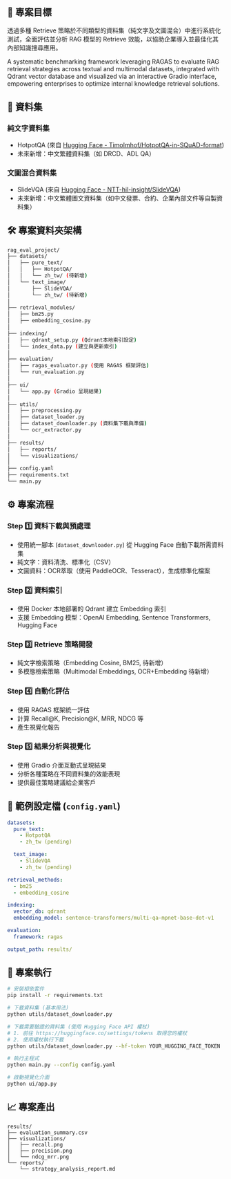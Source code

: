 ## 📌 專案目標

透過多種 Retrieve 策略於不同類型的資料集（純文字及文圖混合）中進行系統化測試，全面評估並分析 RAG 模型的 Retrieve 效能，以協助企業導入並最佳化其內部知識搜尋應用。

A systematic benchmarking framework leveraging RAGAS to evaluate RAG retrieval strategies across textual and multimodal datasets, integrated with Qdrant vector database and visualized via an interactive Gradio interface, empowering enterprises to optimize internal knowledge retrieval solutions.

## 📂 資料集

### 純文字資料集
- HotpotQA (來自 [Hugging Face - TimoImhof/HotpotQA-in-SQuAD-format](https://huggingface.co/datasets/TimoImhof/HotpotQA-in-SQuAD-format))
- 未來新增：中文繁體資料集（如 DRCD、ADL QA）

### 文圖混合資料集
- SlideVQA (來自 [Hugging Face - NTT-hil-insight/SlideVQA](https://huggingface.co/datasets/NTT-hil-insight/SlideVQA))
- 未來新增：中文繁體圖文資料集（如中文發票、合約、企業內部文件等自製資料集）

## 🛠 專案資料夾架構

```bash
rag_eval_project/
├── datasets/
│   ├── pure_text/
│   │   ├── HotpotQA/
│   │   └── zh_tw/ (待新增)
│   └── text_image/
│       ├── SlideVQA/
│       └── zh_tw/ (待新增)
│
├── retrieval_modules/
│   ├── bm25.py
│   ├── embedding_cosine.py
│
├── indexing/
│   ├── qdrant_setup.py (Qdrant本地索引設定)
│   └── index_data.py (建立與更新索引)
│
├── evaluation/
│   ├── ragas_evaluator.py (使用 RAGAS 框架評估)
│   └── run_evaluation.py
│
├── ui/
│   └── app.py (Gradio 呈現結果)
│
├── utils/
│   ├── preprocessing.py
│   ├── dataset_loader.py
│   ├── dataset_downloader.py (資料集下載與準備)
│   └── ocr_extractor.py
│
├── results/
│   ├── reports/
│   └── visualizations/
│
├── config.yaml
├── requirements.txt
└── main.py
```

## ⚙️ 專案流程

### Step 1️⃣ 資料下載與預處理
- 使用統一腳本 (`dataset_downloader.py`) 從 Hugging Face 自動下載所需資料集
- 純文字：資料清洗、標準化（CSV）
- 文圖資料：OCR萃取（使用 PaddleOCR、Tesseract），生成標準化檔案

### Step 2️⃣ 資料索引
- 使用 Docker 本地部署的 Qdrant 建立 Embedding 索引
- 支援 Embedding 模型：OpenAI Embedding, Sentence Transformers, Hugging Face

### Step 3️⃣ Retrieve 策略開發
- 純文字檢索策略（Embedding Cosine, BM25, 待新增）
- 多模態檢索策略（Multimodal Embeddings, OCR+Embedding 待新增）

### Step 4️⃣ 自動化評估
- 使用 RAGAS 框架統一評估
- 計算 Recall@K, Precision@K, MRR, NDCG 等
- 產生視覺化報告

### Step 5️⃣ 結果分析與視覺化
- 使用 Gradio 介面互動式呈現結果
- 分析各種策略在不同資料集的效能表現
- 提供最佳策略建議給企業客戶

## 📝 範例設定檔 (`config.yaml`)

```yaml
datasets:
  pure_text:
    - HotpotQA
    - zh_tw (pending)

  text_image:
    - SlideVQA
    - zh_tw (pending)

retrieval_methods:
  - bm25
  - embedding_cosine

indexing:
  vector_db: qdrant
  embedding_model: sentence-transformers/multi-qa-mpnet-base-dot-v1

evaluation:
  framework: ragas

output_path: results/
```

## 🚀 專案執行

```bash
# 安裝相依套件
pip install -r requirements.txt

# 下載資料集 (基本用法)
python utils/dataset_downloader.py

# 下載需要驗證的資料集 (使用 Hugging Face API 權杖)
# 1. 前往 https://huggingface.co/settings/tokens 取得您的權杖
# 2. 使用權杖執行下載
python utils/dataset_downloader.py --hf-token YOUR_HUGGING_FACE_TOKEN

# 執行主程式
python main.py --config config.yaml

# 啟動視覺化介面
python ui/app.py
```

## 📈 專案產出

```
results/
├── evaluation_summary.csv
├── visualizations/
│   ├── recall.png
│   ├── precision.png
│   └── ndcg_mrr.png
└── reports/
    └── strategy_analysis_report.md
```

